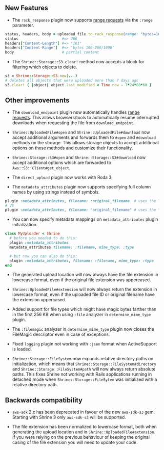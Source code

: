## New Features

* The `rack_response` plugin now supports [range requests] via the `:range`
  parameter.

```rb
status, headers, body = uploaded_file.to_rack_response(range: "bytes=100-200")
status                    #=> 206
headers["Content-Length"] #=> "101"
headers["Content-Range"]  #=> "bytes 100-200/1000"
body                      # partial content
```

* The `Shrine::Storage::S3.clear!` method now accepts a block for filtering
  which objects to delete.

```rb
s3 = Shrine::Storage::S3.new(...)
# deletes all objects that were uploaded more than 7 days ago
s3.clear! { |object| object.last_modified < Time.now - 7*24*60*60 }
```

## Other improvements

* The `download_endpoint` plugin now automatically handles [range requests].
  This allows browsers/tools to automatically resume interrupted downloads when
  requesting the file from `download_endpoint`.

* `Shrine::UploadedFile#open` and `Shrine::UploadedFile#download` now accept
  additional arguments and forwards them to `#open` and `#download` methods on
  the storage. This allows storage objects to accept additional options on
  those methods and customize their functionality.

* `Shrine::Storage::S3#open` and `Shrine::Storage::S3#download` now accept
  additional options which are forwarded to `Aws::S3::Client#get_object`.

* The `direct_upload` plugin now works with Roda 3.

* The `metadata_attributes` plugin now supports specifying full column names
  by using strings instead of symbols.

```rb
plugin :metadata_attributes, filename: :original_filename  # uses the "<attachment>_original_filename" column
# VS
plugin :metadata_attributes, filename: "original_filename" # uses the "original_filename" column
```

* You can now specify metadata mappings on `metadata_attributes` plugin
  initialization.

```rb
class MyUploader < Shrine
  # before you needed to do this:
  plugin :metadata_attributes
  metadata_attributes filename: :filename, mime_type: :type

  # but now you can also do this:
  plugin :metadata_attributes, filename: :filename, mime_type: :type
end
```

* The generated upload location will now always have the file extension in
  lowercase format, even if the original file extension was uppercased.

* `Shrine::UploadedFile#extension` will now always return the extension in
  lowercase format, even if the uploaded file ID or original filename have the
  extension uppercased.

* Added support for file types which might have magic bytes farther than in the
  first 256 KB when using `:file` analyzer in `determine_mime_type` plugin.

* The `:filemagic` analyzer in `determine_mime_type` plugin now closes the
  FileMagic descriptor even in case of exceptions.

* Fixed `logging` plugin not working with `:json` format when ActiveSupport is
  loaded.

* `Shrine::Storage::FileSystem` now expands relative directory paths on
  initialization, which means that `Shrine::Storage::FileSystem#directory` and
  `Shrine::Storage::FileSystem#path` will now always return absolute paths.
  This fixes Shrine not working with Rails applications running in detached
  mode when `Shrine::Storage::FileSytem` was initialized with a relative
  directory path.

## Backwards compatibility

* `aws-sdk` 2.x has been deprecated in favour of the new `aws-sdk-s3` gem.
  Starting with Shrine 3 only `aws-sdk-s3` will be supported.

* The file extension has been normalized to lowercase format, both when
  generating the upload location and in `Shrine::UploadedFile#extension`. If
  you were relying on the previous behaviour of keeping the original casing of
  the file extension you will need to update your code.

[range requests]: https://developer.mozilla.org/en-US/docs/Web/HTTP/Range_requests
